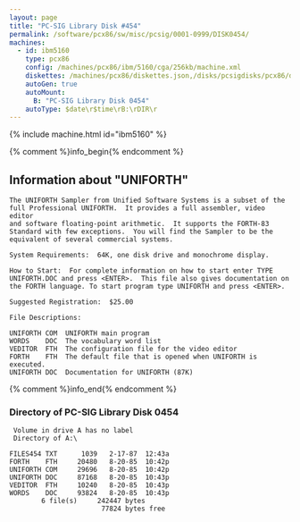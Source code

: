 ```yaml
---
layout: page
title: "PC-SIG Library Disk #454"
permalink: /software/pcx86/sw/misc/pcsig/0001-0999/DISK0454/
machines:
  - id: ibm5160
    type: pcx86
    config: /machines/pcx86/ibm/5160/cga/256kb/machine.xml
    diskettes: /machines/pcx86/diskettes.json,/disks/pcsigdisks/pcx86/diskettes.json
    autoGen: true
    autoMount:
      B: "PC-SIG Library Disk 0454"
    autoType: $date\r$time\rB:\rDIR\r
---
```


{% include machine.html id="ibm5160" %}

{% comment %}info_begin{% endcomment %}

## Information about "UNIFORTH"

    The UNIFORTH Sampler from Unified Software Systems is a subset of the
    full Professional UNIFORTH.  It provides a full assembler, video editor
    and software floating-point arithmetic.  It supports the FORTH-83
    Standard with few exceptions.  You will find the Sampler to be the
    equivalent of several commercial systems.
    
    System Requirements:  64K, one disk drive and monochrome display.
    
    How to Start:  For complete information on how to start enter TYPE
    UNIFORTH.DOC and press <ENTER>.  This file also gives documentation on
    the FORTH language. To start program type UNIFORTH and press <ENTER>.
    
    Suggested Registration:  $25.00
    
    File Descriptions:
    
    UNIFORTH COM  UNIFORTH main program
    WORDS    DOC  The vocabulary word list
    VEDITOR  FTH  The configuration file for the video editor
    FORTH    FTH  The default file that is opened when UNIFORTH is executed.
    UNIFORTH DOC  Documentation for UNIFORTH (87K)
{% comment %}info_end{% endcomment %}


### Directory of PC-SIG Library Disk 0454

     Volume in drive A has no label
     Directory of A:\

    FILES454 TXT      1039   2-17-87  12:43a
    FORTH    FTH     20480   8-20-85  10:42p
    UNIFORTH COM     29696   8-20-85  10:42p
    UNIFORTH DOC     87168   8-20-85  10:43p
    VEDITOR  FTH     10240   8-20-85  10:43p
    WORDS    DOC     93824   8-20-85  10:43p
            6 file(s)     242447 bytes
                           77824 bytes free
